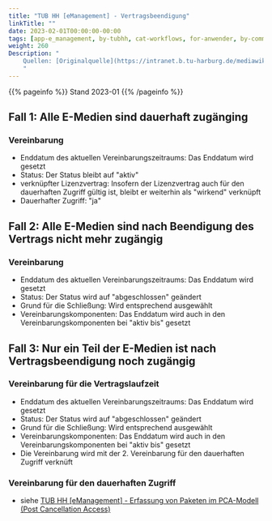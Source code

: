 ```yaml
---
title: "TUB HH [eManagement] - Vertragsbeendigung"
linkTitle: ""
date: 2023-02-01T00:00:00-00:00
tags: [app-e_management, by-tubhh, cat-workflows, for-anwender, by-community_einzelbeitrag]
weight: 260
Description: "
    Quellen: [Originalquelle](https://intranet.b.tu-harburg.de/mediawiki/index.php?title=FOLIO/Module/ERM/Workflows/Vertragsende) & [GBV](https://info.gbv.de/display/FOLIOGBVEXTERN/TUB+HH+[eManagement]+-+Vertragsbeendigung)
    "
---
```


{{% pageinfo %}}
Stand 2023-01
{{% /pageinfo %}}

## Fall 1: Alle E-Medien sind dauerhaft zugänging

### Vereinbarung

-   Enddatum des aktuellen Vereinbarungszeitraums: Das Enddatum wird gesetzt
-   Status: Der Status bleibt auf "aktiv"
-   verknüpfter Lizenzvertrag: Insofern der Lizenzvertrag auch für den dauerhaften Zugriff gültig ist, bleibt er weiterhin als "wirkend" verknüpft
-   Dauerhafter Zugriff: "ja"

## Fall 2: Alle E-Medien sind nach Beendigung des Vertrags nicht mehr zugängig

### Vereinbarung

-   Enddatum des aktuellen Vereinbarungszeitraums: Das Enddatum wird gesetzt
-   Status: Der Status wird auf "abgeschlossen" geändert
-   Grund für die Schließung: Wird entsprechend ausgewählt
-   Vereinbarungskomponenten: Das Enddatum wird auch in den Vereinbarungskomponenten bei "aktiv bis" gesetzt

## Fall 3: Nur ein Teil der E-Medien ist nach Vertragsbeendigung noch zugängig

### Vereinbarung für die Vertragslaufzeit

-   Enddatum des aktuellen Vereinbarungszeitraums: Das Enddatum wird gesetzt
-   Status: Der Status wird auf "abgeschlossen" geändert
-   Grund für die Schließung: Wird entsprechend ausgewählt
-   Vereinbarungskomponenten: Das Enddatum wird auch in den Vereinbarungskomponenten bei "aktiv bis" gesetzt
-   Die Vereinbarung wird mit der 2. Vereinbarung für den dauerhaften Zugriff verknüft

### Vereinbarung für den dauerhaften Zugriff

-   siehe [TUB HH \[eManagement\] - Erfassung von Paketen im PCA-Modell (Post Cancellation Access)](https://info.gbv.de/pages/viewpage.action?pageId=855343330)
